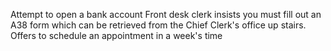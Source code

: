 Attempt to open a bank account
Front desk clerk insists you must fill out an A38 form which can be retrieved from the Chief Clerk's office up stairs. Offers to schedule an appointment in a week's time